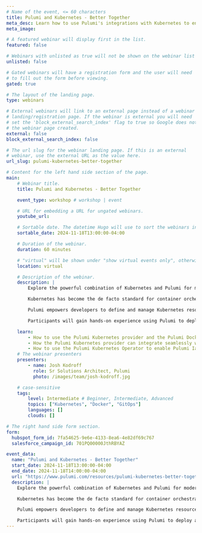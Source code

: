 ```yaml
---
# Name of the event, <= 60 characters
title: Pulumi and Kubernetes - Better Together
meta_desc: Learn how to use Pulumi's integrations with Kubernetes to ensure that your clusters and containerized workloads are managed with maximum ease and efficiency!
meta_image:

# A featured webinar will display first in the list.
featured: false

# Webinars with unlisted as true will not be shown on the webinar list
unlisted: false

# Gated webinars will have a registration form and the user will need
# to fill out the form before viewing.
gated: true

# The layout of the landing page.
type: webinars

# External webinars will link to an external page instead of a webinar
# landing/registration page. If the webinar is external you will need
# set the 'block_external_search_index' flag to true so Google does not index
# the webinar page created.
external: false
block_external_search_index: false

# The url slug for the webinar landing page. If this is an external
# webinar, use the external URL as the value here.
url_slug: pulumi-kubernetes-better-together

# Content for the left hand side section of the page.
main:
    # Webinar title.
    title: Pulumi and Kubernetes - Better Together

    event_type: workshop # workshop | event

    # URL for embedding a URL for ungated webinars.
    youtube_url:

    # Sortable date. The datetime Hugo will use to sort the webinars in date order.
    sortable_date: 2024-11-18T13:00:00-04:00

    # Duration of the webinar.
    duration: 60 minutes

    # "virtual" will be shown under "show virtual events only", otherwise shown as City, State (seattle, wa)
    location: virtual

    # Description of the webinar.
    description: |
        Explore the powerful combination of Kubernetes and Pulumi for modern cloud-native application deployment and management.

        Kubernetes has become the de facto standard for container orchestration, offering scalability, portability, and efficient resource utilization. However, organizations often face challenges in managing complex Kubernetes configurations and integrating with various cloud services. This is where Pulumi steps in, providing a revolutionary approach to infrastructure as code.

        Pulumi empowers developers to define and manage Kubernetes resources using familiar general-purpose programming languages, eliminating the need for lengthy YAML configurations. This workshop demonstrates how Pulumi's unified platform enables teams to manage not only Kubernetes resources but also cloud provider services and SaaS offerings through a single, consistent toolchain.

        Participants will gain hands-on experience using Pulumi to deploy and manage Kubernetes applications and learn best practices for creating maintainable and scalable infrastructure code. You will learn how, by using Pulumi, organizations can streamline their infrastructure management, improve collaboration between development and operations teams, and accelerate their cloud-native journey.

    learn:
        - How to use the Pulumi Kubernetes provider and the Pulumi Docker provider to build and run containerized workloads all with a single tool.
        - How the Pulumi Kubernetes provider can integrate seamlessly with your existing Kubernetes resources, whether plan YAML manifests or Helm charts.
        - How to use the Pulumi Kubernetes Operator to enable Pulumi IaC programs to run in a GitOps fashion.
    # The webinar presenters
    presenters:
        - name: Josh Kodroff
          role: Sr Solutions Architect, Pulumi
          photo: /images/team/josh-kodroff.jpg

    # case-sensitive
    tags:
        level: Intermediate # Beginner, Intermediate, Advanced
        topics: ["Kubernetes", "Docker", "GitOps"]
        languages: []
        clouds: []

# The right hand side form section.
form:
  hubspot_form_id: 7fa54625-9e6e-4133-8ea6-4e82df69c767
  salesforce_campaign_id: 701PQ00000JthRBYAZ

event_data:
  name: "Pulumi and Kubernetes - Better Together"
  start_date: 2024-11-18T13:00:00-04:00
  end_date: 2024-11-18T14:00:00-04:00
  url: "https://www.pulumi.com/resources/pulumi-kubernetes-better-together/"
  description: |
    Explore the powerful combination of Kubernetes and Pulumi for modern cloud-native application deployment and management.

    Kubernetes has become the de facto standard for container orchestration, offering scalability, portability, and efficient resource utilization. However, organizations often face challenges in managing complex Kubernetes configurations and integrating with various cloud services. This is where Pulumi steps in, providing a revolutionary approach to infrastructure as code.

    Pulumi empowers developers to define and manage Kubernetes resources using familiar general-purpose programming languages, eliminating the need for lengthy YAML configurations. This workshop demonstrates how Pulumi's unified platform enables teams to manage not only Kubernetes resources but also cloud provider services and SaaS offerings through a single, consistent toolchain.

    Participants will gain hands-on experience using Pulumi to deploy and manage Kubernetes applications and learn best practices for creating maintainable and scalable infrastructure code. You will learn how, by using Pulumi, organizations can streamline their infrastructure management, improve collaboration between development and operations teams, and accelerate their cloud-native journey.
---
```

